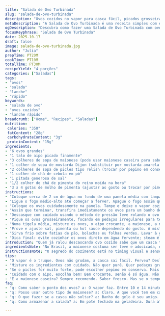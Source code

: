```yaml
---
title: "Salada de Ovo Turbinada"
slug: "salada-de-ovo-turbinada"
description: "Ovos cozidos no vapor para casca fácil, picados grosseiramente e misturados com maionese, mostarda, e um toque de picles diferenciado. Textura cremosa com contraste crocante do aipo, pitada de cebola em pó e hot sauce para dar aquele toque de personalidade. Armazenar refrigerado mantém o frescor até 3 dias. Receita adaptada para ajustar tempo e ingredientes, garantindo sabor ousado e preparo eficiente na cozinha."
metaDescription: "A Salada de Ovo Turbinada é uma receita simples com ovos cozidos no vapor, maionese e um toque de picles. Perfeita para lanches."
ogDescription: "Descubra como fazer uma Salada de Ovo Turbinada com ovos cozidos no vapor e ingredientes que dão personalidade. Experimente!"
focusKeyphrase: "Salada de Ovo Turbinada"
date: 2025-10-17
draft: false
image: salada-de-ovo-turbinada.jpg
author: "Julia"
prepTime: PT20M
cookTime: PT10M
totalTime: PT30M
recipeYield: "4 porções"
categories: ["Saladas"]
tags:
- "ovos"
- "salada"
- "lanche"
- "rápido"
keywords:
- "salada de ovo"
- "ovos cozidos"
- "lanche rápido"
breadcrumb: ["Home", "Recipes", "Saladas"]
nutrition: 
 calories: "350"
 fatContent: "28g"
 carbohydrateContent: "3g"
 proteinContent: "15g"
ingredients:
- "6 ovos grandes"
- "1 talo de aipo picado finamente"
- "3 colheres de sopa de maionese (pode usar maionese caseira para sabor mais fresco)"
- "1 colher de sopa de mostarda Dijon (substituir por mostarda amarela tradicional se preferir mais suave)"
- "2 colheres de sopa de picles tipo relish (trocar por pepino em conserva picadinho para variação)"
- "1 colher de chá de cebola em pó"
- "1 pitada generosa de sal"
- "1/2 colher de chá de pimenta do reino moída na hora"
- "3 a 4 gotas de molho de pimenta (ajustar ao gosto ou trocar por pimenta calabresa seca)"
instructions:
- "Coloque cerca de 2 cm de água no fundo de uma panela média com tampa que fecha bem. Se tiver escorredor de vapor, ótimo; senão, os ovos vão direto na água."
- "Ligue o fogo médio-alto até começar a ferver. Apague o fogo assim que a fervura aparecer."
- "Coloque os ovos cuidadosamente na panela. Tampe e deixe o vapor cozinhar os ovos por cerca de 10 a 14 minutos, testando com um ovo extra aos 10 minutos para o ponto ideal (gema firme mas sem ressecar)."
- "Assim que terminar, transfira imediatamente os ovos para um banho de gelo para parar o cozimento e facilitar a retirada da casca. O choque térmico é essencial para casca solta sem esforço."
- "Descasque com cuidado usando o método de pressão leve rolando o ovo na bancada – isso ajuda a separar a película e evitar pedaços grudados."
- "Pique os ovos grosseiramente, focando em pedaços irregulares para textura interessante."
- "Numa tigela média, misture os ovos, o aipo crocante, a maionese, a mostarda, o picles, a cebola em pó, sal, pimenta e o molho de pimenta."
- "Prove e ajuste sal, pimenta ou hot sauce dependendo do gosto. A mistura deve ficar cremosa sem ficar líquida demais; se necessário, adicionar mais maionese."
- "Sirva frio sobre fatias de pão, bolachas ou folhas verdes. Levar à geladeira em pote fechado dura até 3 dias, perfeito para sobras e lanches rápidos."
- "Dica final: evite cozinhar os ovos direto em água fervente; steam é mais suave com a casca e conserva a textura. Esse método é jogo ganho pra quem não quer perder tempo limpando ovo grudado."
introduction: "Quem já ralou descascando ovo cozido sabe que um casca teimosa pode acabar com a paciência e o resultado. Aprendi que o vapor é melhor que água em fervura para chegar naquele ponto: casca solta que sai inteira. Jogo pra conservar o miolo úmido e firme, sem gema esfarelada, uma arte numa receita que muita gente menospreza. Junte a interação entre a crocância do aipo, o frescor azedinho do picles e aquele toque picante do hot sauce que, mesmo discreto, avisa que está lá. Uma receita que não tem frescura, mas tem personalidade; rápida, prática e versátil para qualquer ocasião. Já usei mostarda amarela, Dijon e até mel para variar, e cada vez aparece um detalhe novo pra brincar no paladar."
ingredientsNote: "No Brasil, a maionese costuma ser leve e adocicada, diferente das versões gringas fortes, então ajustar a quantidade ajuda a não mascarar o sabor do ovo. O picles relish tradicional pode ser substituído por pepino em conserva picadinho para um toque caseiro e menos industrializado. O aipo deve estar bem crocante, então não deixe murchar na geladeira. A cebola em pó é prática para dar um sabor mais homogêneo sem a textura da cebola fresca, que pode pesar na receita. Principal substituição experimente adicionar uma colher pequena de queijo cremoso tipo catupiry para dar cremosidade extra. Sempre prefira ovos frescos para melhor textura, e consegui melhores resultados com ovos que estavam na geladeira há pelo menos 5 dias, facilitando a casca."
instructionsNote: "O segredo do cozimento está no timing visual e sensorial: o vapor cria aquele chiado gostoso, a tampa da panela embaça, e o som da fervura desaparece quando o fogo é desligado, momento exato para colocar os ovos. Um teste prático é tirar um ovo antes dos outros para sentir a textura da gema. O choque térmico no banho de gelo é fundamental para a casca soltar, sem isso tudo gruda e vira batalha. Ao descascar, a técnica de rolar o ovo sobre a superfície ajuda a soltar a película fina. Na preparação final, misturar ingredientes deve ser feito delicadamente para não triturar demais os ovos, mantendo pedaços e contrastes. Não economize no tempero; ovo precisa de sofá pra se sentir confortável no sabor. Guardar em pote hermético na geladeira garante frescor, mas evite freezer porque muda a textura."
tips:
- "O vapor é o truque. Ovos não grudam, a casca sai fácil. Ferveu? Desliga logo. Banho de gelo impede que cozinhe demais. A textura é tudo."
- "Misture os ingredientes com cuidado. Não quer purê. Quer pedaços grandes. Prove sempre. O sal faz diferença. Maionese leve é essencial."
- "Se o picles for muito forte, pode escolher pepino em conserva. Mais suave. Muda tudo no sabor. E, sim, se quiser picante, mais molho de pimenta."
- "Cuidado com o aipo, escolha bem! Bem crocante, senão é só água. Não deixe murchar na geladeira. Fica sem graça. E cebola em pó é fácil."
- "E a maionese caseira? Sempre recomendo. Sabor fresco. Mas se o tempo for curto, a comprada também resolve. Cuidado com a quantidade."
faq:
- "q: Como saber o ponto dos ovos? a: O vapor faz. Entre 10 e 14 minutos. Testa um no meio. Gema firme, não ressecada. Sem mistério."
- "q: Posso usar outro tipo de maionese? a: Claro. A que você tem em casa. A cuidado com a espessura. Pode colocar mais ou menos de acordo com seu gosto."
- "q: O que fazer se a casca não soltar? a: Banho de gelo é seu amigo. Se não der certo, rola na bancada. Ajuda a separar a película fina."
- "q: Como armazenar a salada? a: Em pote fechado na geladeira. Dura até 3 dias. Não coloque no freezer. Muda textura. Frescor é tudo."

---
```

